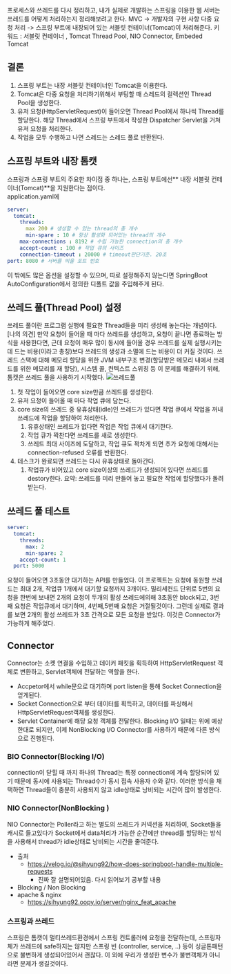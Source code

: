 프로세스와 쓰레드를 다시 정리하고, 내가 실제로 개발하는 스프링을 이용한 웹 서버는 쓰레드를 어떻게 처리하는지 정리해보려고 한다.
MVC -> 개발자의 구현 사항
다중 요청 처리 -> 스프링 부트에 내장되어 있는 서블릿 컨테이너(Tomcat)이 처리해준다.
키워드 : 서블릿 컨테이너 , Tomcat Thread Pool, NIO Connector, Embeded Tomcat
## 결론
1. 스프링 부트는 내장 서블릿 컨테이너인 Tomcat을 이용한다.
2. Tomcat은 다중 요청을 처리하기위해서 부팅할 때 스레드의 컬렉션인 Thread Pool을 생성한다.
3. 유저 요청(HttpServletRequest)이 들어오면 Thread Pool에서 하나씩 Thread를 할당한다. 해당 Thread에서 스프링 부트에서 작성한 Dispatcher Servlet을 거쳐 유저 요청을 처리한다.
4. 작업을 모두 수행하고 나면 스레드는 스레드 풀로 반환된다.
## 스프링 부트와 내장 톰캣
스프링과 스프링 부트의 주요한 차이점 중 하나는, 스프링 부트에선** 내장 서블릿 컨테이너(Tomcat)**을 지원한다는 점이다.  
application.yaml에
```yaml
server:
  tomcat:
    threads:
      max 200 # 생성할 수 있는 thread의 총 개수
      min-spare : 10 # 항상 활성화 되어있는 thread의 개수
    max-connections : 8192 # 수립 가능한 connection의 총 개수
    accept-count : 100 # 작업 큐의 사이즈
    connection-timeout : 20000 # timeout판단기준. 20초
port: 8080 # 서버를 띄울 포트 번호
```
이 밖에도 많은 옵션을 설정할 수 있으며, 따로 설정해주지 않는다면 SpringBoot AutoConfiguration에서 정의한 디폴트 값을 주입해주게 된다.
## 쓰레드 풀(Thread Pool) 설정
쓰레드 풀이란 프로그램 실행에 필요한 Thread들을 미리 생성해 놓는다는 개념이다.  
[나의 의견] 만약 요청이 들어올 때 마다 쓰레드를 생성하고, 요청이 끝나면 종료하는 방식을 사용한다면, 근데 요청이 매우 많이 동시에 들어올 경우 쓰레드를 실제 실행시키는데 드는 비용(이라고 총칭)보다 쓰레드의 생성과 소멸에 드는 비용이 더 커질 것이다. 쓰레드 스택에 대해 메모리 할당을 위한 JVM 내부구조 변경(할당받은 메모리 내에서 쓰레드를 위한 메모리를 재 할당), 시스템 콜, 컨텍스트 스위칭 등
이 문제를 해결하기 위해, 톰캣은 쓰레드 풀을 사용하기 시작했다.
![쓰레드풀](https://www.nginx.com/wp-content/uploads/2016/07/thread-pools-worker-process-event-cycle.png)
1. 첫 작업이 들어오면 core size만큼 쓰레드를 생성한다.
2. 유저 요청이 들어올 때 마다 작업 큐에 담는다.
3. core size의 쓰레드 중 유휴상태(idle)인 쓰레드가 있다면 작업 큐에서 작업을 꺼내 쓰레드에 작업을 할당하여 처리한다.
   1. 유휴상태인 쓰레드가 없다면 작업은 작업 큐에서 대기한다.
   2. 작업 큐가 꽉찬다면 쓰레드를 새로 생성한다.
   3. 쓰레드 최대 사이즈에 도달하고, 작업 큐도 꽉차게 되면 추가 요청에 대해서는 connection-refused 오류를 반환한다.
4. 테스크가 완료되면 쓰레드는 다시 유휴상태로 돌아간다.
   1. 작업큐가 비어있고 core size이상의 쓰레드가 생성되어 있다면 쓰레드를 destory한다.
   요약: 쓰레드를 미리 만들어 놓고 필요한 작업에 할당했다가 돌려받는다.
## 쓰레드 풀 테스트
```yaml
server:
  tomcat:
    threads:
      max: 2
      min-spare: 2
    accept-count: 1
  port: 5000
```
요청이 들어오면 3초동안 대기하는 API를 만들었다. 이 프로젝트는 요청에 동원할 쓰레드는 최대 2개, 작업큐 1개에서 대기할 요청까지 3개이다.
밀리세컨드 단위로 5번의 요청을 한번에 보내면 2개의 요청이 두개의 활성 쓰레드에의해 3초동안 block되고, 3번째 요청은 작업큐에서 대기하며, 4번째,5번째 요청은 거절될것이다.
그런데 실제로 결과를 보면 2개의 활성 쓰레드가 3초 간격으로 모든 요청을 받았다.
이것은 Connector가 가능하게 해주었다.
## Connector
Connector는 소켓 연결을 수입하고 데이커 패킷을 획득하여 HttpServletRequest 객체로 변환하고, Servlet객체에 전달하는 역할을 한다.  
- Accpetor에서 while문으로 대기하며 port listen을 통해 Socket Connection을 얻게된다.
- Socket Connection으로 부터 데이터를 획득하고, 데이터를 파싱해서 HttpServletRequest객체를 생성한다.
- Servlet Container에 해당 요청 객체를 전달한다.
Blocking I/O 일때는 위에 예상한대로 되지만, 이제  NonBlocking I/O Connector를 사용하기 때문에 다른 방식으로 진행된다.
### BIO Connector(Blocking I/O)
connection이 닫힐 때 까지 하나의 Thread는 특정 connection에 계속 할당되어 있기 때문에 동시에 사용되는 Thread수가 동시 접속 사용자 수와 같다.
이러한 방식을 채택하면 Thread들이 충분히 사용되지 않고 idle상태로 낭비되는 시간이 많이 발생한다.  
### NIO Connector(NonBlocking )
NIO Connector는 Poller라고 하는 별도의 쓰레드가 커넥션을 처리하여, Socket들을 캐시로 들고있다가 Socket에서 data처리가 가능한 순간에만 thread를 할당하는 방식을 사용해서 thread가 idle상태로 낭비되는 시간을 줄여준다.  
- 출처
  - https://velog.io/@sihyung92/how-does-springboot-handle-multiple-requests
    - 진짜 잘 설명되어있음. 다시 읽어보기
    공부할 내용
- Blocking / Non Blocking
- apache & nginx
  - https://sihyung92.oopy.io/server/nginx_feat_apache
### 스프링과 쓰레드
스프링은 톰캣이 멀티쓰레드환경에서 스프링 컨트롤러에 요청을 전달하는데, 스프링자체가 쓰레드에 safe하지는 않지만 스프링 빈 (controller, service, ..) 등이 싱글톤패턴으로 불변하게 생성되어있어서 괜찮다. 이 외에 우리가 생성한 변수가 불변객체가 아니라면 문제가 생길것이다.